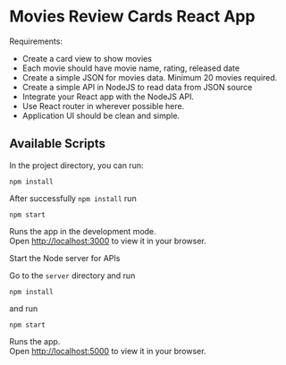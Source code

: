 # Movies Review Cards React App
Requirements:
-	Create a card view to show movies
-	Each movie should have movie name, rating, released date
-	Create a simple JSON for movies data. Minimum 20 movies required.
-	Create a simple API in NodeJS to read data from JSON source
-	Integrate your React app with the NodeJS API.
-	Use React router in wherever possible here.
-	Application UI should be clean and simple.


## Available Scripts

In the project directory, you can run:

```
npm install
```
After successfully `npm install` run
```
npm start
```

Runs the app in the development mode.\
Open [http://localhost:3000](http://localhost:3000) to view it in your browser.

Start the Node server for APIs

Go to the `server` directory and run
```
npm install
```
and run
```
npm start
```
Runs the app.\
Open [http://localhost:5000](http://localhost:5000) to view it in your browser.
